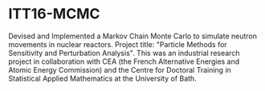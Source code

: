 # ITT16-MCMC
Devised and Implemented a Markov Chain Monte Carlo to simulate neutron movements in nuclear reactors.
Project title: "Particle Methods for Sensitivity and Perturbation Analysis". This was an industrial research project in collaboration with CEA (the French Alternative Energies and Atomic Energy Commission) and the Centre for Doctoral Training in Statistical Applied Mathematics at the University of Bath.
